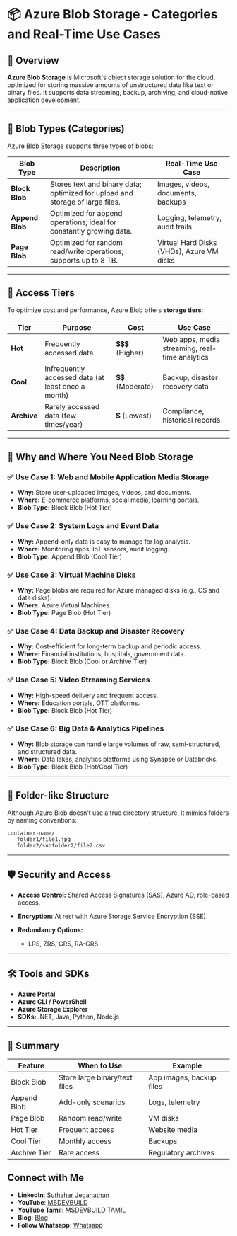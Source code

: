 
# 📦 Azure Blob Storage - Categories and Real-Time Use Cases

## 📘 Overview

**Azure Blob Storage** is Microsoft's object storage solution for the cloud, optimized for storing massive amounts of unstructured data like text or binary files. It supports data streaming, backup, archiving, and cloud-native application development.

---

## 🧩 Blob Types (Categories)

Azure Blob Storage supports three types of blobs:

| Blob Type       | Description                                                                   | Real-Time Use Case                        |
| --------------- | ----------------------------------------------------------------------------- | ----------------------------------------- |
| **Block Blob**  | Stores text and binary data; optimized for upload and storage of large files. | Images, videos, documents, backups        |
| **Append Blob** | Optimized for append operations; ideal for constantly growing data.           | Logging, telemetry, audit trails          |
| **Page Blob**   | Optimized for random read/write operations; supports up to 8 TB.              | Virtual Hard Disks (VHDs), Azure VM disks |

---

## 📂 Access Tiers

To optimize cost and performance, Azure Blob offers **storage tiers**:

| Tier        | Purpose                                            | Cost            | Use Case                                       |
| ----------- | -------------------------------------------------- | --------------- | ---------------------------------------------- |
| **Hot**     | Frequently accessed data                           | 💲💲💲 (Higher) | Web apps, media streaming, real-time analytics |
| **Cool**    | Infrequently accessed data (at least once a month) | 💲💲 (Moderate) | Backup, disaster recovery data                 |
| **Archive** | Rarely accessed data (few times/year)              | 💲 (Lowest)     | Compliance, historical records                 |

---

## 📌 Why and Where You Need Blob Storage

### ✅ Use Case 1: **Web and Mobile Application Media Storage**

* **Why:** Store user-uploaded images, videos, and documents.
* **Where:** E-commerce platforms, social media, learning portals.
* **Blob Type:** Block Blob (Hot Tier)

### ✅ Use Case 2: **System Logs and Event Data**

* **Why:** Append-only data is easy to manage for log analysis.
* **Where:** Monitoring apps, IoT sensors, audit logging.
* **Blob Type:** Append Blob (Cool Tier)

### ✅ Use Case 3: **Virtual Machine Disks**

* **Why:** Page blobs are required for Azure managed disks (e.g., OS and data disks).
* **Where:** Azure Virtual Machines.
* **Blob Type:** Page Blob (Hot Tier)

### ✅ Use Case 4: **Data Backup and Disaster Recovery**

* **Why:** Cost-efficient for long-term backup and periodic access.
* **Where:** Financial institutions, hospitals, government data.
* **Blob Type:** Block Blob (Cool or Archive Tier)

### ✅ Use Case 5: **Video Streaming Services**

* **Why:** High-speed delivery and frequent access.
* **Where:** Education portals, OTT platforms.
* **Blob Type:** Block Blob (Hot Tier)

### ✅ Use Case 6: **Big Data & Analytics Pipelines**

* **Why:** Blob storage can handle large volumes of raw, semi-structured, and structured data.
* **Where:** Data lakes, analytics platforms using Synapse or Databricks.
* **Blob Type:** Block Blob (Hot/Cool Tier)

---

## 📁 Folder-like Structure

Although Azure Blob doesn’t use a true directory structure, it mimics folders by naming conventions:

```
container-name/
   folder1/file1.jpg
   folder2/subfolder2/file2.csv
```

---

## 🛡️ Security and Access

* **Access Control:** Shared Access Signatures (SAS), Azure AD, role-based access.
* **Encryption:** At rest with Azure Storage Service Encryption (SSE).
* **Redundancy Options:**

  * LRS, ZRS, GRS, RA-GRS

---

## 🛠️ Tools and SDKs

* **Azure Portal**
* **Azure CLI / PowerShell**
* **Azure Storage Explorer**
* **SDKs:** .NET, Java, Python, Node.js

---

## 🧠 Summary

| Feature      | When to Use                   | Example                  |
| ------------ | ----------------------------- | ------------------------ |
| Block Blob   | Store large binary/text files | App images, backup files |
| Append Blob  | Add-only scenarios            | Logs, telemetry          |
| Page Blob    | Random read/write             | VM disks                 |
| Hot Tier     | Frequent access               | Website media            |
| Cool Tier    | Monthly access                | Backups                  |
| Archive Tier | Rare access                   | Regulatory archives      |

## Connect with Me
- **LinkedIn**: [Suthahar Jeganathan](https://www.linkedin.com/in/jssuthahar/)
- **YouTube**: [MSDEVBUILD](https://www.youtube.com/@MSDEVBUILD)
- **YouTube Tamil**: [MSDEVBUILD TAMIL](https://www.youtube.com/@MSDEVBUILDTamil)
- **Blog**: [Blog](https://www.msdevbuild.com/)
- **Follow Whatsapp**: [Whatsapp](https://www.whatsapp.com/channel/0029Va5j2rHEFeXcTlUhQB0J)
